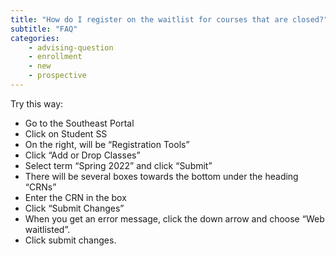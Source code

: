 ```yaml
---
title: "How do I register on the waitlist for courses that are closed?"
subtitle: "FAQ"
categories:
    - advising-question
    - enrollment
    - new
    - prospective
---
```

Try this way:

- Go to the Southeast Portal
- Click on Student SS
- On the right, will be “Registration Tools”
- Click “Add or Drop Classes”
- Select term “Spring 2022” and click “Submit”
- There will be several boxes towards the bottom under the heading “CRNs”
- Enter the CRN in the box
- Click “Submit Changes”
- When you get an error message, click the down arrow and choose “Web waitlisted”.
- Click submit changes.
